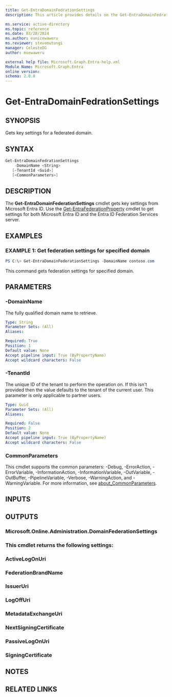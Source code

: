 ```yaml
---
title: Get-EntraDomainFedrationSettings
description: This article provides details on the Get-EntraDomainFedrationSettings command.

ms.service: active-directory
ms.topic: reference
ms.date: 03/28/2024
ms.author: eunicewaweru
ms.reviewer: stevemutungi
manager: CelesteDG
author: msewaweru

external help file: Microsoft.Graph.Entra-help.xml
Module Name: Microsoft.Graph.Entra
online version:
schema: 2.0.0
---
```


# Get-EntraDomainFedrationSettings

## SYNOPSIS
Gets key settings for a federated domain.

## SYNTAX

```powershell
Get-EntraDomainFedrationSettings 
    -DomainName <String>
   [-TenantId <Guid>]
   [<CommonParameters>]
```

## DESCRIPTION
The **Get-EntraDomainFederationSettings** cmdlet gets key settings from Microsoft Entra ID.
Use the [Get-EntraFederationProperty](./Get-EntraFederationProperty.md) cmdlet to get settings for both Microsoft Entra ID and the Entra ID Federation Services server.

## EXAMPLES

### EXAMPLE 1: Get federation settings for specified domain
```powershell
PS C:\> Get-EntraDomainFederationSettings -DomainName contoso.com
```

This command gets federation settings for specified domain.

## PARAMETERS

### -DomainName
The fully qualified domain name to retrieve.

```yaml
Type: String
Parameter Sets: (All)
Aliases:

Required: True
Position: 1
Default value: None
Accept pipeline input: True (ByPropertyName)
Accept wildcard characters: False
```

### -TenantId
The unique ID of the tenant to perform the operation on.
If this isn't provided then the value defaults to the tenant of the current user.
This parameter is only applicable to partner users.

```yaml
Type: Guid
Parameter Sets: (All)
Aliases:

Required: False
Position: 2
Default value: None
Accept pipeline input: True (ByPropertyName)
Accept wildcard characters: False
```

### CommonParameters
This cmdlet supports the common parameters: -Debug, -ErrorAction, -ErrorVariable, -InformationAction, -InformationVariable, -OutVariable, -OutBuffer, -PipelineVariable, -Verbose, -WarningAction, and -WarningVariable. For more information, see [about_CommonParameters](https://go.microsoft.com/fwlink/?LinkID=113216).

## INPUTS

## OUTPUTS

### Microsoft.Online.Administration.DomainFederationSettings
### This cmdlet returns the following settings:
###         ActiveLogOnUri
###         FederationBrandName
###         IssuerUri
###         LogOffUri
###         MetadataExchangeUri
###         NextSigningCertificate
###         PassiveLogOnUri
###         SigningCertificate
## NOTES

## RELATED LINKS
